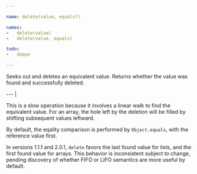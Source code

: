 ```yaml
---

name: delete(value, equals?)

names:
-   delete(value)
-   delete(value, equals)

todo:
-   deque

---
```


Seeks out and deletes an equivalent value.
Returns whether the value was found and successfully deleted.

--- |

This is a slow operation because it involves a linear walk to find the
equivalent value.
For an array, the hole left by the deletion will be filled by shifting
subsequent values leftward.

By default, the eqality comparison is performed by `Object.equals`, with the
reference value first.

In versions 1.1.1 and 2.0.1, `delete` favors the last found value for lists, and
the first found value for arrays.
This behavior is inconsistent subject to change, pending discovery of whether
FIFO or LIFO semantics are more useful by default.


